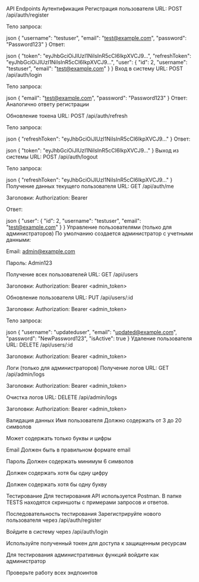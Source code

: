 API Endpoints
Аутентификация
Регистрация пользователя
URL: POST /api/auth/register

Тело запроса:

json
{
  "username": "testuser",
  "email": "test@example.com",
  "password": "Password123"
}
Ответ:

json
{
  "token": "eyJhbGciOiJIUzI1NiIsInR5cCI6IkpXVCJ9...",
  "refreshToken": "eyJhbGciOiJIUzI1NiIsInR5cCI6IkpXVCJ9...",
  "user": {
    "id": 2,
    "username": "testuser",
    "email": "test@example.com"
  }
}
Вход в систему
URL: POST /api/auth/login

Тело запроса:

json
{
  "email": "test@example.com",
  "password": "Password123"
}
Ответ: Аналогично ответу регистрации

Обновление токена
URL: POST /api/auth/refresh

Тело запроса:

json
{
  "refreshToken": "eyJhbGciOiJIUzI1NiIsInR5cCI6IkpXVCJ9..."
}
Ответ:

json
{
  "token": "eyJhbGciOiJIUzI1NiIsInR5cCI6IkpXVCJ9..."
}
Выход из системы
URL: POST /api/auth/logout

Тело запроса:

json
{
  "refreshToken": "eyJhbGciOiJIUzI1NiIsInR5cCI6IkpXVCJ9..."
}
Получение данных текущего пользователя
URL: GET /api/auth/me

Заголовки: Authorization: Bearer <token>

Ответ:

json
{
  "user": {
    "id": 2,
    "username": "testuser",
    "email": "test@example.com"
  }
}
Управление пользователями (только для администраторов)
По умолчанию создается администратор с учетными данными:

Email: admin@example.com

Пароль: Admin123

Получение всех пользователей
URL: GET /api/users

Заголовки: Authorization: Bearer <admin_token>

Обновление пользователя
URL: PUT /api/users/:id

Заголовки: Authorization: Bearer <admin_token>

Тело запроса:

json
{
  "username": "updateduser",
  "email": "updated@example.com",
  "password": "NewPassword123",
  "isActive": true
}
Удаление пользователя
URL: DELETE /api/users/:id

Заголовки: Authorization: Bearer <admin_token>

Логи (только для администраторов)
Получение логов
URL: GET /api/admin/logs

Заголовки: Authorization: Bearer <admin_token>

Очистка логов
URL: DELETE /api/admin/logs

Заголовки: Authorization: Bearer <admin_token>

Валидация данных
Имя пользователя
Должно содержать от 3 до 20 символов

Может содержать только буквы и цифры

Email
Должен быть в правильном формате email

Пароль
Должен содержать минимум 6 символов

Должен содержать хотя бы одну цифру

Должен содержать хотя бы одну букву

Тестирование
Для тестирования API используется Postman. В папке TESTS находятся скриншоты с примерами запросов и ответов.

Последовательность тестирования
Зарегистрируйте нового пользователя через /api/auth/register

Войдите в систему через /api/auth/login

Используйте полученный токен для доступа к защищенным ресурсам

Для тестирования административных функций войдите как администратор

Проверьте работу всех эндпоинтов
